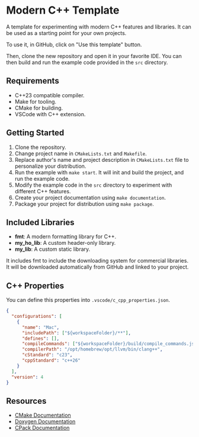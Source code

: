 # Modern C++ Template

A template for experimenting with modern C++ features and libraries. It can be used as a starting point for your own projects.

To use it, in GitHub, click on "Use this template" button.

Then, clone the new repository and open it in your favorite IDE. You can then build and run the example code provided in the `src` directory.

## Requirements

- C++23 compatible compiler.
- Make for tooling.
- CMake for building.
- VSCode with C++ extension.

## Getting Started

1. Clone the repository.
2. Change project name in `CMakeLists.txt` and `Makefile`.
3. Replace author's name and project description in `CMakeLists.txt` file to personalize your distribution.
4. Run the example with `make start`. It will init and build the project, and run the example code.
5. Modify the example code in the `src` directory to experiment with different C++ features.
6. Create your project documentation using `make documentation`.
7. Package your project for distribution using `make package`.

## Included Libraries

- **fmt**: A modern formatting library for C++.
- **my_ho_lib**: A custom header-only library.
- **my_lib**: A custom static library.

It includes fmt to include the downloading system for commercial libraries. It will be downloaded automatically from GitHub and linked to your project.

## C++ Properties

You can define this properties into `.vscode/c_cpp_properties.json`.

```json
{
  "configurations": [
    {
      "name": "Mac",
      "includePath": ["${workspaceFolder}/**"],
      "defines": [],
      "compileCommands": ["${workspaceFolder}/build/compile_commands.json"],
      "compilerPath": "/opt/homebrew/opt/llvm/bin/clang++",
      "cStandard": "c23",
      "cppStandard": "c++26"
    }
  ],
  "version": 4
}
```

## Resources

- [CMake Documentation](https://cmake.org/documentation/)
- [Doxygen Documentation](https://www.doxygen.nl/manual/index.html)
- [CPack Documentation](https://cmake.org/cmake/help/latest/module/CPack.html)
